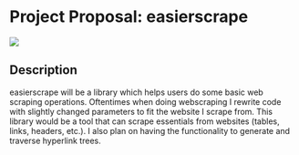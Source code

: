 # Project Proposal: easierscrape

[![](https://img.shields.io/badge/easierscrape-repo-blue)](https://github.com/dag2226/easierscrape)

## Description

easierscrape will be a library which helps users do some basic web scraping operations. Oftentimes when doing webscraping I rewrite code with slightly changed parameters to fit the website I scrape from. This library would be a tool that can scrape essentials from websites (tables, links, headers, etc.). I also plan on having the functionality to generate and traverse hyperlink trees.

